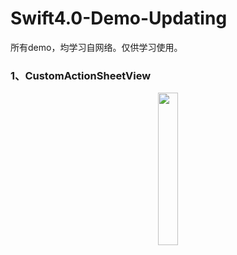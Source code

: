 # Swift4.0-Demo-Updating

所有demo，均学习自网络。仅供学习使用。

### 1、CustomActionSheetView
<center>
<img src="https://github.com/lxbboy326/Swift4.0-Demo-Updating/blob/master/CustomActionView/CustomActionView/ActionSheetView.gif" width="25%" height="25%" />
</center>




